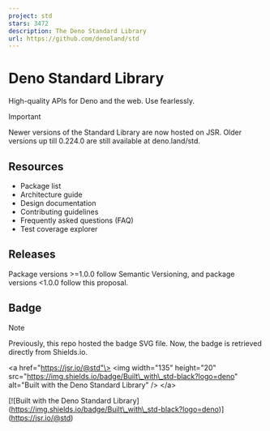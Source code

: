 ```yaml
---
project: std
stars: 3472
description: The Deno Standard Library
url: https://github.com/denoland/std
---
```


Deno Standard Library
=====================

High-quality APIs for Deno and the web. Use fearlessly.

Important

Newer versions of the Standard Library are now hosted on JSR. Older versions up till 0.224.0 are still available at deno.land/std.

Resources
---------

-   Package list
-   Architecture guide
-   Design documentation
-   Contributing guidelines
-   Frequently asked questions (FAQ)
-   Test coverage explorer

Releases
--------

Package versions >=1.0.0 follow Semantic Versioning, and package versions <1.0.0 follow this proposal.

Badge
-----

Note

Previously, this repo hosted the badge SVG file. Now, the badge is retrieved directly from Shields.io.

<a href\="https://jsr.io/@std"\>
  <img
    width\="135"
    height\="20"
    src\="https://img.shields.io/badge/Built\_with\_std-black?logo=deno"
    alt\="Built with the Deno Standard Library"
  />
</a\>

\[!\[Built with the Deno Standard Library\](https://img.shields.io/badge/Built\_with\_std-black?logo=deno)\](https://jsr.io/@std)
